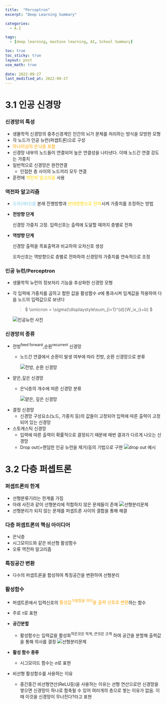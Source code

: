 ```yaml
---
title:  "Perceptron"
excerpt: "Deep Learning Summary"

categories:
  - A.I

tags:
  - [deep learning, machine learning, AI, School Summary]

toc: true
toc_sticky: true
layout: post
use_math: true
 
date: 2022-09-27
last_modified_at: 2022-09-27
---
```


# 3.1 인공 신경망

### **신경망의 특성**

- 생물학적 신경망의 중추신경계인 인간의 뇌가 문제를 처리하는 방식을 모방한 모형
- 각 노드가 인공 뉴런(퍼셉트론)으로 구성
- <span style="color:orange">하나이상의 은닉층 포함</span>
- 신경망 내부의 노드들이 연결되어 높은 연결성을 나타낸다. 이때 노드간 연결 강도는 가중치
- 일반적으로 신경망은 완전연결
  - 인접한 층 사이의 노드끼리 모두 연결
- 훈련에 <span style="color:gold">역전파 알고리즘</span> 사용

### **역전파 알고리즘**

- <span style="color:skyblue">오차(에러)를</span> 본래 진행방향과 <span style="color:gold">반대방향으로 전파</span>시켜 가중치를 조정하는 방법

- **전방향 단계**

  신경망 가중치 고정. 입력신호는 출력에 도달할 때까지 층별로 전파

- **역뱡향 단계**

  신경망 출력을 목표출력과 비교하여 오차신호 생성

  오차신호는 역방향으로 층별로 전파하여 신경망의 가중치를 연속적으로 조정

### **인공 뉴런/Perceptron**

- 생물학적 뉴런의 정보처리 기능을 추상화한 신경망 모형
- 각 입력에 가중치를 곱하고 합한 값을 활성함수 $\sigma$에 통과시켜 임계값을 적용하여 다음 노드의 입력값으로 보낸다

  > $ \omicron = \sigma(\displaystyle\sum_{i=1}^{d}{W_ix_i}+b) $

  ![인공뉴런 사진](/assets/img/%EC%9D%B8%EA%B3%B5%EB%89%B4%EB%9F%B0.png)

### **신경망의 종류**

- 전방<sup>feed forward</sup>,순환<sup>recurrent</sup> 신경망
  - 노드간 연결에서 순환이 발생 여부에 따라 전방, 순환 신경망으로 분류
  
    ![전방, 순환 신경망](/assets/img/%EC%A0%84%EB%B0%A9%EC%88%9C%ED%99%98%EC%8B%A0%EA%B2%BD%EB%A7%9D.png)
- 얕은,깊은 신경망
  - 은닉층의 개수에 따른 신경망 분류

    ![얕은, 깊은 신경망](/assets/img/%EA%B9%8A%EC%9D%B4%EC%97%90%EB%94%B0%EB%A5%B8%20%EC%8B%A0%EA%B2%BD%EB%A7%9D.png)
- 결정 신경망
  - 신경망 구성요소(노드, 가중치 등)의 값들이 고정되어 입력에 따른 출력이 고정되어 있는 신경망
- 스토캐스틱 신경망
  - 입력에 따른 출력이 확률적으로 결정되기 때문에 매번 결과가 다르게 나오는 신경망
  - Drop out(=랜덤한 인공 뉴런을 제거)등의 기법으로 구현
  ![drop out 예시](/assets/img/dropout.png)

# 3.2 **다층 퍼셉트론**

### **퍼셉트론의 한계**

- 선형분류기라는 한계를 가짐
- 아래 사진과 같이 선형분리에 적합하지 않은 문제들이 존재
  ![선형분리문제](/assets/img/%EC%84%A0%ED%98%95%EB%B6%84%EB%A6%AC.png)
- 선형분리가 되지 않는 문제를 퍼셉트론 사이의 결합을 통해 해결

### **다층 퍼셉트론의 핵심 아이디어**

- 은닉층
- 시그모이드와 같은 비선형 활성함수
- 오류 역전파 알고리즘

### **특징공간 변환**

- 다수의 퍼셉트론을 합성하여 특징공간을 변환하여 선형분리

### **활성함수**

- 퍼셉트론에서 입력신호의 <span style="color:orange">활성값<sup>가중합을 의미</sup>을 출력 신호로 변환</span>하는 함수
- 주로 $\tau$로 표현
- **공간분할**
  - 활성함수는 입력값을 활성화<sup>작은것은 작게, 큰것은 크게</sup> 하여 공간을 분할해 출력값을 통해 의사를 결정
  ![선형분리문제](/assets/img/%EA%B3%B5%EA%B0%84%20%EB%B6%84%ED%95%A0.png)
  
- **활성 함수 종류**
  - 시그모이드 함수는 $\sigma$로 표현

- 비선형 활성함수를 사용하는 이유
  - 중간중간 비선형연산(ReLU등)을 사용하는 이유는 선형 연산으로만 신경망을 쌓으면 신경망이 하나로 함축될 수 있어 여러개의 층으로 쌓는 이유가 없음. 이때 이것을 신경망이 무너진다?라고 표현